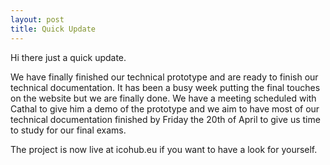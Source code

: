 ```yaml
---
layout: post
title: Quick Update
---
```


Hi there just a quick update.


We have finally finished our technical prototype and are ready to finish our technical documentation. It has been a busy week putting
the final touches on the website but we are finally done. We have a meeting scheduled with Cathal to give him a demo of the prototype and we aim to have most 
of our technical documentation finished by Friday the 20th of April to give us time to study for our final exams.

The project is now live at icohub.eu if you want to have a look for yourself.
